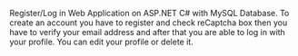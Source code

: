 Register/Log in Web Application on ASP.NET C# with MySQL Database.
To create an account you have to register and check reCaptcha box then you have to verify your email address and after that you are
able to log in with your profile.
You can edit your profile or delete it.
